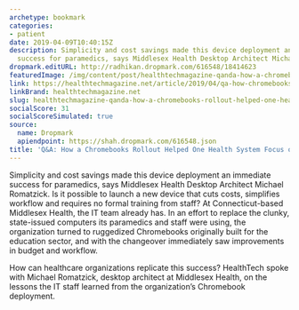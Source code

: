 ```yaml
---
archetype: bookmark
categories:
- patient
date: 2019-04-09T10:40:15Z
description: Simplicity and cost savings made this device deployment an immediate
  success for paramedics, says Middlesex Health Desktop Architect Michael Romatzick.
dropmark.editURL: http://radhikan.dropmark.com/616548/18414623
featuredImage: /img/content/post/healthtechmagazine-qanda-how-a-chromebooks-rollout-helped-one-health-system-focus-on-patient-care.jpg
link: https://healthtechmagazine.net/article/2019/04/qa-how-chromebooks-rollout-helped-one-health-system-focus-patient-care
linkBrand: healthtechmagazine.net
slug: healthtechmagazine-qanda-how-a-chromebooks-rollout-helped-one-health-system-focus-on-patient-care
socialScore: 31
socialScoreSimulated: true
source:
  name: Dropmark
  apiendpoint: https://shah.dropmark.com/616548.json
title: 'Q&A: How a Chromebooks Rollout Helped One Health System Focus on Patient Care'
---
```

Simplicity and cost savings made this device deployment an immediate success for paramedics, says Middlesex Health Desktop Architect Michael Romatzick. Is it possible to launch a new device that cuts costs, simplifies workflow and requires no formal training from staff? At Connecticut-based Middlesex Health, the IT team already has. In an effort to replace the clunky, state-issued computers its paramedics and staff were using, the organization turned to ruggedized Chromebooks originally built for the education sector, and with the changeover immediately saw improvements in budget and workflow.

How can healthcare organizations replicate this success? HealthTech spoke with Michael Romatzick, desktop architect at Middlesex Health, on the lessons the IT staff learned from the organization’s Chromebook deployment.

